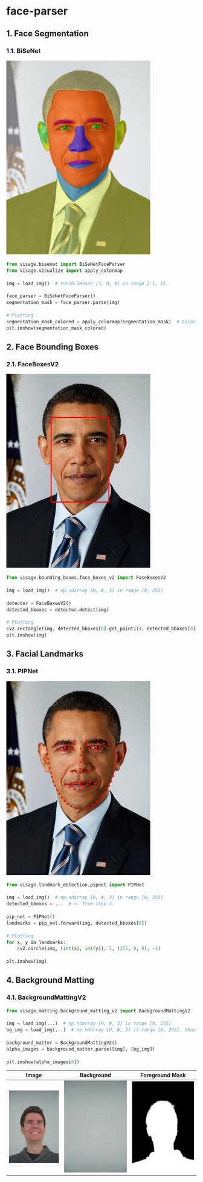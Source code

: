 # face-parser

## 1. Face Segmentation

### 1.1. BiSeNet

![](images/obama_bisenet.jpg)

```python
from visage.bisenet import BiSeNetFaceParser
from visage.visualize import apply_colormap

img = load_img()  # torch.Tensor [3, H, W] in range [-1, 1]

face_parser = BiSeNetFaceParser()
segmentation_mask = face_parser.parse(img)

# Plotting
segmentation_mask_colored = apply_colormap(segmentation_mask)  # Colorizes each class with a distinct color for better viewing
plt.imshow(segmentation_mask_colored)

```

## 2. Face Bounding Boxes

### 2.1. FaceBoxesV2

![](images/obama_face_boxes_v2.jpg)

```python
from visage.bounding_boxes.face_boxes_v2 import FaceBoxesV2

img = load_img()  # np.ndarray [H, W, 3] in range [0, 255]

detector = FaceBoxesV2()
detected_bboxes = detector.detect(img)

# Plotting
cv2.rectangle(img, detected_bboxes[0].get_point1(), detected_bboxes[0].get_point2(), (255, 0, 0), 10)
plt.imshow(img)
```

## 3. Facial Landmarks

### 3.1. PIPNet

![](images/obama_pipnet.jpg)

```python
from visage.landmark_detection.pipnet import PIPNet

img = load_img()  # np.ndarray [H, W, 3] in range [0, 255]
detected_bboxes = ...  # <- from step 2.

pip_net = PIPNet()
landmarks = pip_net.forward(img, detected_bboxes[0])

# Plotting
for x, y in landmarks:
    cv2.circle(img, (int(x), int(y)), 5, (255, 0, 0), -1)

plt.imshow(img)
```

## 4. Background Matting

### 4.1. BackgroundMattingV2

```python
from visage.matting.background_matting_v2 import BackgroundMattingV2

img = load_img(...)  # np.ndarray [H, W, 3] in range [0, 255]
bg_img = load_img(...)  # np.ndarray [H, W, 3] in range [0, 255]. Should be the same viewpoint but without the foreground

background_matter = BackgroundMattingV2()
alpha_images = background_matter.parse([img], [bg_img])

plt.imshow(alpha_images[0])
```
| Image                              | Background                        | Foreground Mask                            |
|------------------------------------|-----------------------------------|--------------------------------------------|
  | ![](images/tobi_cam_222200038.jpg) | ![](images/tobi_bg_222200038.jpg) | ![](images/tobi_background_matting_v2.png) |